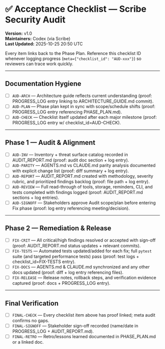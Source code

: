 # ✅ Acceptance Checklist — Scribe Security Audit
**Version:** v1.0  
**Maintainers:** Codex (via Scribe)  
**Last Updated:** 2025-10-25 20:50 UTC

Every item links back to the Phase Plan. Reference this checklist ID whenever logging progress (`meta={"checklist_id": "AUD-xxx"}`) so reviewers can trace work quickly.

---

## Documentation Hygiene
- [ ] `AUD-ARCH` — Architecture guide reflects current understanding (proof: PROGRESS_LOG entry linking to ARCHITECTURE_GUIDE.md commit).
- [ ] `AUD-PLAN` — Phase plan kept in sync with scope/schedule shifts (proof: PROGRESS_LOG entry referencing PHASE_PLAN.md).
- [ ] `AUD-CHECK` — Checklist itself updated after each major milestone (proof: PROGRESS_LOG entry w/ checklist_id=AUD-CHECK).

---

## Phase 1 — Audit & Alignment
- [ ] `AUD-INV` — Inventory + threat surface catalog recorded in AUDIT_REPORT.md (proof: audit doc section + log entry).
- [ ] `AUD-PARITY` — AGENTS.md vs CLAUDE.md parity analysis documented with explicit change list (proof: diff summary + log entry).
- [ ] `AUD-REPORT` — AUDIT_REPORT.md created with methodology, severity rubric, and prioritized findings backlog (proof: file path + log entry).
- [ ] `AUD-REVIEW` — Full read-through of tools, storage, reminders, CLI, and tests completed with findings logged (proof: AUDIT_REPORT.md sections + log entries).
- [ ] `AUD-SIGNOFF` — Stakeholders approve Audit scope/plan before entering Fix phase (proof: log entry referencing meeting/decision).

---

## Phase 2 — Remediation & Release
- [ ] `FIX-CRIT` — All critical/high findings resolved or accepted with sign-off (proof: AUDIT_REPORT.md status updates + relevant commits).
- [ ] `FIX-TESTS` — Automated tests updated/added for each fix; full `pytest` suite (and targeted performance tests) pass (proof: test logs + checklist_id=FIX-TESTS entry).
- [ ] `FIX-DOCS` — AGENTS.md & CLAUDE.md synchronized and any other docs updated (proof: diff + log entry referencing files).
- [ ] `FIX-RELEASE` — Release notes, rollback steps, and verification evidence captured (proof: docs + PROGRESS_LOG entry).

---

## Final Verification
- [ ] `FINAL-CHECK` — Every checklist item above has proof linked; meta audit confirms no gaps.
- [ ] `FINAL-SIGNOFF` — Stakeholder sign-off recorded (name/date in PROGRESS_LOG + AUDIT_REPORT.md).
- [ ] `FINAL-RETRO` — Retro/lessons learned documented in PHASE_PLAN.md or a linked doc.
